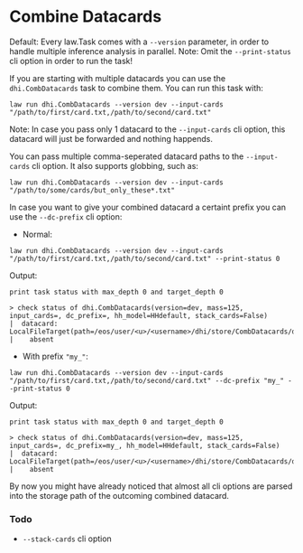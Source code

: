 # Combine Datacards

Default: Every law.Task comes with a `--version` parameter, in order to handle multiple inference analysis in parallel.
Note: Omit the `--print-status` cli option in order to run the task!

If you are starting with multiple datacards you can use the `dhi.CombDatacards` task to combine them.
You can run this task with:

```shell
law run dhi.CombDatacards --version dev --input-cards "/path/to/first/card.txt,/path/to/second/card.txt"
```

Note: In case you pass only 1 datacard to the `--input-cards` cli option, this datacard will just be forwarded and nothing happends.

You can pass multiple comma-seperated datacard paths to the `--input-cards` cli option. It also supports globbing, such as:

```shell
law run dhi.CombDatacards --version dev --input-cards "/path/to/some/cards/but_only_these*.txt"
```

In case you want to give your combined datacard a certaint prefix you can use the `--dc-prefix` cli option:

- Normal:

```shell
law run dhi.CombDatacards --version dev --input-cards "/path/to/first/card.txt,/path/to/second/card.txt" --print-status 0
```
Output:
```shell
print task status with max_depth 0 and target_depth 0

> check status of dhi.CombDatacards(version=dev, mass=125, input_cards=, dc_prefix=, hh_model=HHdefault, stack_cards=False)
|  datacard: LocalFileTarget(path=/eos/user/<u>/<username>/dhi/store/CombDatacards/dev/125/HHdefault/datacard.txt)
|    absent
```

- With prefix `"my_"`:

```shell
law run dhi.CombDatacards --version dev --input-cards "/path/to/first/card.txt,/path/to/second/card.txt" --dc-prefix "my_" --print-status 0
```
Output:
```shell
print task status with max_depth 0 and target_depth 0

> check status of dhi.CombDatacards(version=dev, mass=125, input_cards=, dc_prefix=my_, hh_model=HHdefault, stack_cards=False)
|  datacard: LocalFileTarget(path=/eos/user/<u>/<username>/dhi/store/CombDatacards/dev/125/HHdefault/my_datacard.txt)
|    absent
```

By now you might have already noticed that almost all cli options are parsed into the storage path of the outcoming combined datacard.

### Todo

* `--stack-cards` cli option
